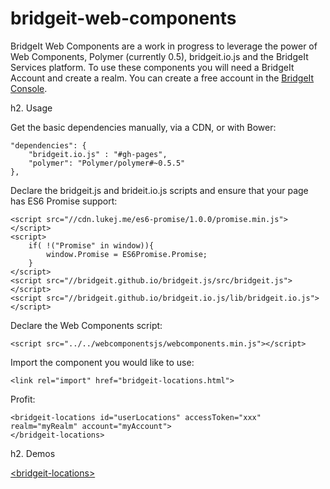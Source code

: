 bridgeit-web-components
============

BridgeIt Web Components are a work in progress to leverage the power of Web Components, Polymer (currently 0.5), bridgeit.io.js and the BridgeIt Services platform. To use these components you will need a BridgeIt Account and create a realm. You can create a free account in the [BridgeIt Console](http://dev.bridgeit.io/console). 

h2. Usage

Get the basic dependencies manually, via a CDN, or with Bower: 

```
"dependencies": {
	"bridgeit.io.js" : "#gh-pages",
	"polymer": "Polymer/polymer#~0.5.5"
},
```

Declare the bridgeit.js and brideit.io.js scripts and ensure that your page has ES6 Promise support:

```
<script src="//cdn.lukej.me/es6-promise/1.0.0/promise.min.js"></script>
<script>
	if( !("Promise" in window)){
		window.Promise = ES6Promise.Promise;
	}
</script>
<script src="//bridgeit.github.io/bridgeit.js/src/bridgeit.js"></script>
<script src="//bridgeit.github.io/bridgeit.io.js/lib/bridgeit.io.js"></script>
```

Declare the Web Components script:

```
<script src="../../webcomponentsjs/webcomponents.min.js"></script>
```

Import the component you would like to use:

```
<link rel="import" href="bridgeit-locations.html">
```

Profit:

```
<bridgeit-locations id="userLocations" accessToken="xxx" realm="myRealm" account="myAccount">
</bridgeit-locations>
```

h2. Demos

[&lt;bridgeit-locations&gt;](http://bridgeit.github.io/bridgeit-web-components/components/bridgeit-web-components/bridgeit-locations/)

